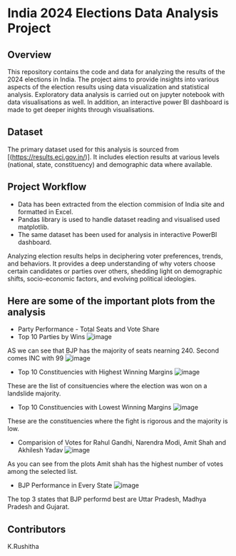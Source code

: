 # India 2024 Elections Data Analysis Project

## Overview
This repository contains the code and data for analyzing the results of the 2024 elections in India. The project aims to provide insights into various aspects of the election results using data visualization and statistical analysis. Exploratory data analysis is carried out on jupyter notebook with data visualisations as well. In addition, an interactive power BI dashboard is made to get deeper inights through visualisations.

## Dataset
The primary dataset used for this analysis is sourced from [(https://results.eci.gov.in/)]. It includes election results at various levels (national, state, constituency) and demographic data where available.

## Project Workflow
 - Data has been extracted from the election commision of India site and formatted in Excel.
 - Pandas library is used to handle dataset reading and visualised used matplotlib.
 - The same dataset has been used for analysis in interactive PowerBI dashboard.

Analyzing election results helps in deciphering voter preferences, trends, and behaviors. It provides a deep understanding of why voters choose certain candidates or parties over others, shedding light on demographic shifts, socio-economic factors, and evolving political ideologies.
## Here are some of the important plots from the analysis
- Party Performance - Total Seats and Vote Share
- Top 10 Parties by Wins
 ![image](https://github.com/rushitha2/Election-Result-Analysis-2024/assets/101277556/731005c2-8428-4cdc-931c-8b2cad162d24)

AS we can see that BJP has the majority of seats nearning 240. Second comes INC with 99
 ![image](https://github.com/rushitha2/Election-Result-Analysis-2024/assets/101277556/b57163d0-f7a3-45af-9232-b98e116dbde4)
- Top 10 Constituencies with Highest Winning Margins
 ![image](https://github.com/rushitha2/Election-Result-Analysis-2024/assets/101277556/2be29781-6255-42d7-bd34-27af95a7d02c)

These are the list of consituencies where the election was won on a landslide majority.
- Top 10 Constituencies with Lowest Winning Margins
 ![image](https://github.com/rushitha2/Election-Result-Analysis-2024/assets/101277556/5d495ddb-6aae-405e-9b78-272bc7881093)

These are the constituencies where the fight is rigorous and the majority is low. 
- Comparision of Votes for Rahul Gandhi, Narendra Modi, Amit Shah and Akhilesh Yadav
 ![image](https://github.com/rushitha2/Election-Result-Analysis-2024/assets/101277556/5c03cdc8-810f-4b78-af99-5fe4a92d9156)

As you can see from the plots Amit shah has the highest number of votes among the selected list.
- BJP Performance in Every State
 ![image](https://github.com/rushitha2/Election-Result-Analysis-2024/assets/101277556/3dded74a-cf8f-4820-8352-2e5a83d3a9d3)

The top 3 states that BJP performd best are Uttar Pradesh, Madhya Pradesh and Gujarat.


## Contributors
K.Rushitha
